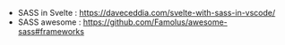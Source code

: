 - SASS in Svelte : https://daveceddia.com/svelte-with-sass-in-vscode/
- SASS awesome : https://github.com/Famolus/awesome-sass#frameworks